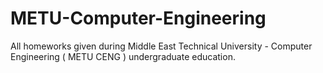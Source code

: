 # METU-Computer-Engineering
All homeworks given during Middle East Technical University - Computer Engineering ( METU CENG ) undergraduate education. 
